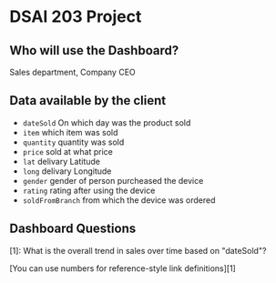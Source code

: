 # DSAI 203 Project
## Who will use the Dashboard?
Sales department, Company CEO
## Data available by the client
- `dateSold` On which day was the product sold
- `item` which item was sold
- `quantity` quantity was sold
- `price` sold at what price
- `lat` delivary Latitude
- `long` delivary Longitude
- `gender` gender of person purcheased the device
- `rating` rating after using the device
- `soldFromBranch` from which the device was ordered


## Dashboard Questions
[1]: What is the overall trend in sales over time based on "dateSold"? 


[You can use numbers for reference-style link definitions][1]